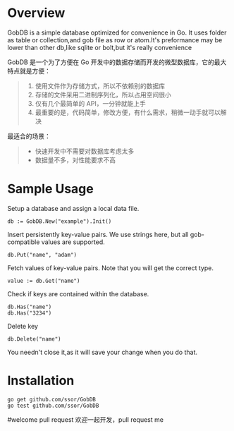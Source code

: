# Overview
GobDB is a simple database optimized for convenience in Go. It uses folder as table or collection,and gob file as row or atom.It's preformance may be lower than other db,like sqlite or bolt,but it's really convenience

GobDB 是一个为了方便在 Go 开发中的数据存储而开发的微型数据库，它的最大特点就是方便：
> 1. 使用文件作为存储方式，所以不依赖别的数据库
> 2. 存储的文件采用二进制序列化，所以占用空间很小
> 3. 仅有几个最简单的 API，一分钟就能上手
> 4. 最重要的是，代码简单，修改方便，有什么需求，稍微一动手就可以解决

最适合的场景：
> * 快速开发中不需要对数据库考虑太多
> * 数据量不多，对性能要求不高

# Sample Usage
Setup a database and assign a local data file.
```
db := GobDB.New("example").Init()

```

Insert persistently key-value pairs. We use strings here, but all gob-compatible values are supported.
```
db.Put("name", "adam")
```

Fetch values of key-value pairs. Note that you will get the correct type. 
```
value := db.Get("name")
```

Check if keys are contained within the database.
```
db.Has("name")
db.Has("3234") 
```

Delete key
```
db.Delete("name")
```

You needn't close it,as it will save your change when you do that.


# Installation
```
go get github.com/ssor/GobDB
go test github.com/ssor/GobDB
```

#welcome pull request
欢迎一起开发，pull request me

